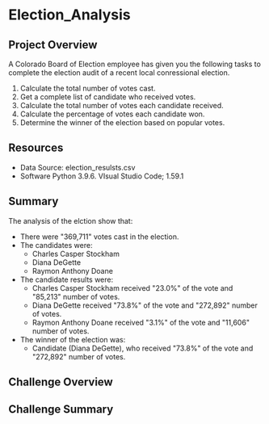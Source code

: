 # Election_Analysis

## Project Overview
A Colorado Board of Election employee has given you the following tasks to complete the election audit of a recent local conressional election.

1. Calculate the total number of votes cast. 
2. Get a complete list of candidate who received votes.
3. Calculate the total number of votes each candidate received. 
4. Calculate the percentage of votes each candidate won.
5. Determine the winner of the election based on popular votes.

## Resources
- Data Source: election_resulsts.csv
- Software Python 3.9.6. VIsual Studio Code; 1.59.1

## Summary
The analysis of the elction show that:
- There were "369,711" votes cast in the election. 
- The candidates were:
  - Charles Casper Stockham
  - Diana DeGette
  - Raymon Anthony Doane
- The candidate results were:
  - Charles Casper Stockham received "23.0%" of the vote and "85,213" number of votes.
  - Diana DeGette received "73.8%" of the vote and "272,892" number of votes.
  - Raymon Anthony Doane received "3.1%" of the vote and "11,606" number of votes.
- The winner of the election was:
  - Candidate (Diana DeGette), who received "73.8%" of the vote and "272,892" number of votes. 
 
 ## Challenge Overview
 
 ## Challenge Summary
